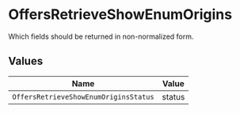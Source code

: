 # OffersRetrieveShowEnumOrigins

Which fields should be returned in non-normalized form.


## Values

| Name                                  | Value                                 |
| ------------------------------------- | ------------------------------------- |
| `OffersRetrieveShowEnumOriginsStatus` | status                                |